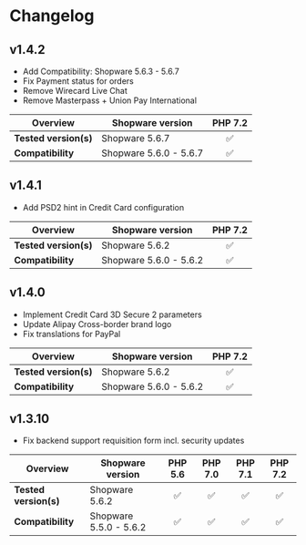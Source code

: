 # Changelog

## v1.4.2

*   Add Compatibility: Shopware 5.6.3 - 5.6.7
*   Fix Payment status for orders
*   Remove Wirecard Live Chat
*   Remove Masterpass + Union Pay International

|        Overview       | Shopware version        | PHP 7.2 |          
|-----------------------|-------------------------|:-------:|        
| **Tested version(s)** |       Shopware 5.6.7    | &#9989; |        
|   **Compatibility**   |  Shopware 5.6.0 - 5.6.7 | &#9989; | 

## v1.4.1

*   Add PSD2 hint in Credit Card configuration

|        Overview       | Shopware version        | PHP 7.2 |          
|-----------------------|-------------------------|:-------:|        
| **Tested version(s)** |       Shopware 5.6.2    | &#9989; |        
|   **Compatibility**   |  Shopware 5.6.0 - 5.6.2 | &#9989; | 


## v1.4.0

*   Implement Credit Card 3D Secure 2 parameters  
*   Update Alipay Cross-border brand logo  
*   Fix translations for PayPal  

|        Overview       | Shopware version        | PHP 7.2 |          
|-----------------------|-------------------------|:-------:|        
| **Tested version(s)** |       Shopware 5.6.2    | &#9989; |        
|   **Compatibility**   |  Shopware 5.6.0 - 5.6.2 | &#9989; | 


## v1.3.10

*   Fix backend support requisition form incl. security updates

|        Overview       | Shopware version        | PHP 5.6 | PHP 7.0 | PHP 7.1 | PHP 7.2 |          
|-----------------------|-------------------------|:-------:|:-------:|:-------:|:-------:|        
| **Tested version(s)** |       Shopware 5.6.2    | &#9989; | &#9989; | &#9989; | &#9989; |        
|   **Compatibility**   |  Shopware 5.5.0 - 5.6.2 | &#9989; | &#9989; | &#9989; | &#9989; |        

